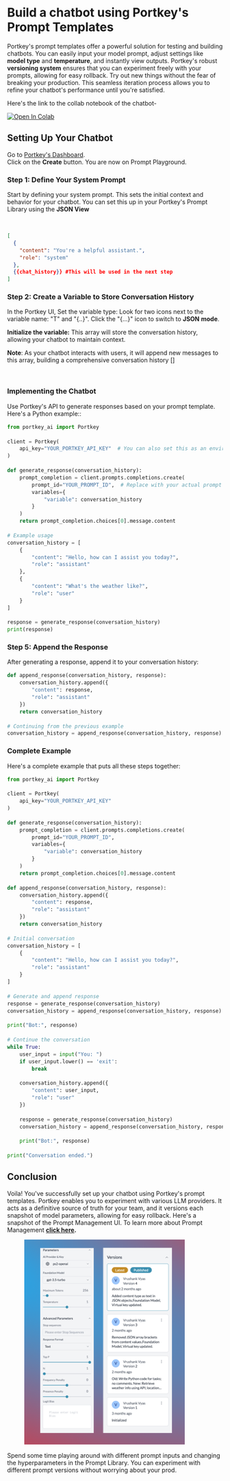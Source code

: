 # Build a chatbot using Portkey's Prompt Templates

Portkey's prompt templates offer a powerful solution for testing and building chatbots.  You can easily input your model prompt, adjust settings like **model type** and **temperature**, and instantly view outputs. Portkey's robust **versioning system** ensures that you can experiment freely with your prompts, allowing for easy rollback.  Try out new things without the fear of breaking your production. This seamless iteration process allows you to refine your chatbot's performance until you're satisfied.

Here's the link to the collab notebook of the chatbot-

[![Open In Colab](https://colab.research.google.com/assets/colab-badge.svg)](https://colab.research.google.com/drive/1BZGkDisia\_beCibB3eaep0n87cIcqShR?usp=sharing)

## Setting Up Your Chatbot

Go to [Portkey's Dashboard](https://app.portkey.ai/prompts).\
Click on the **Create** button.  You are now on Prompt Playground.

### Step 1: Define Your System Prompt

Start by defining your system prompt. This sets the initial context and behavior for your chatbot. You can set this up in your Portkey's Prompt Library using the **JSON View**

<figure><img src="../../.gitbook/assets/Screenshot 2024-08-01 at 6.24.01 PM.png" alt=""><figcaption></figcaption></figure>

```json
[
  {
    "content": "You're a helpful assistant.",
    "role": "system"
  },
  {{chat_history}} #This will be used in the next step
]
```

### Step 2: Create a Variable to Store Conversation History

In the Portkey UI, Set the variable type: Look for two icons next to the variable name: "T" and "{..}". Click the "{...}" icon to switch to **JSON** **mode**.

**Initialize the variable:** This array will store the conversation history, allowing your chatbot to maintain context.

**Note**: As your chatbot interacts with users, it will append new messages to this array, building a comprehensive conversation history \[]

<figure><img src="../../.gitbook/assets/Screenshot 2024-08-01 at 6.21.48 PM.png" alt=""><figcaption></figcaption></figure>

### Implementing the Chatbot

Use Portkey's API to generate responses based on your prompt template. Here's a Python example::

```python
from portkey_ai import Portkey

client = Portkey(
    api_key="YOUR_PORTKEY_API_KEY"  # You can also set this as an environment variable
)

def generate_response(conversation_history):
    prompt_completion = client.prompts.completions.create(
        prompt_id="YOUR_PROMPT_ID",  # Replace with your actual prompt ID
        variables={
            "variable": conversation_history
        }
    )
    return prompt_completion.choices[0].message.content

# Example usage
conversation_history = [
    {
        "content": "Hello, how can I assist you today?",
        "role": "assistant"
    },
    {
        "content": "What's the weather like?",
        "role": "user"
    }
]

response = generate_response(conversation_history)
print(response)
```

### Step 5: Append the Response

After generating a response, append it to your conversation history:

```python
def append_response(conversation_history, response):
    conversation_history.append({
        "content": response,
        "role": "assistant"
    })
    return conversation_history

# Continuing from the previous example
conversation_history = append_response(conversation_history, response)
```

### Complete Example

Here's a complete example that puts all these steps together:

```python
from portkey_ai import Portkey

client = Portkey(
    api_key="YOUR_PORTKEY_API_KEY"
)

def generate_response(conversation_history):
    prompt_completion = client.prompts.completions.create(
        prompt_id="YOUR_PROMPT_ID",
        variables={
            "variable": conversation_history
        }
    )
    return prompt_completion.choices[0].message.content

def append_response(conversation_history, response):
    conversation_history.append({
        "content": response,
        "role": "assistant"
    })
    return conversation_history

# Initial conversation
conversation_history = [
    {
        "content": "Hello, how can I assist you today?",
        "role": "assistant"
    }
]

# Generate and append response
response = generate_response(conversation_history)
conversation_history = append_response(conversation_history, response)

print("Bot:", response)

# Continue the conversation
while True:
    user_input = input("You: ")
    if user_input.lower() == 'exit':
        break
    
    conversation_history.append({
        "content": user_input,
        "role": "user"
    })
    
    response = generate_response(conversation_history)
    conversation_history = append_response(conversation_history, response)
    
    print("Bot:", response)

print("Conversation ended.")
```

## Conclusion

Voila! You've successfully set up your chatbot using Portkey's prompt templates. Portkey enables you to experiment with various LLM providers. It acts as a definitive source of truth for your team, and it versions each snapshot of model parameters, allowing for easy rollback. Here's a snapshot of the Prompt Management UI. To learn more about Prompt Management [**click here**](../../product/prompt-library.md)**.**

<figure><img src="../../.gitbook/assets/Group 1 from Figma (1).png" alt="" width="375"><figcaption></figcaption></figure>

Spend some time playing around with different prompt inputs and changing the hyperparameters in the Prompt Library. You can experiment with different prompt versions without worrying about your prod.
